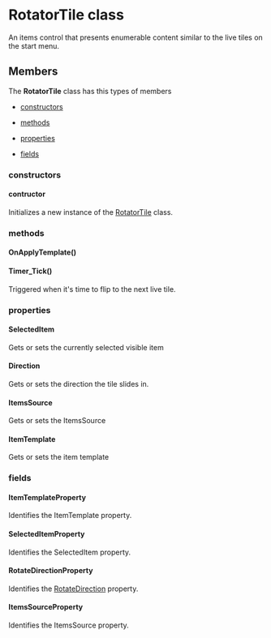 
# RotatorTile class

An items control that presents enumerable content similar to the live tiles on the            start menu.

## Members

The **RotatorTile** class has this types of members

* [constructors](#constructors)

* [methods](#methods)

* [properties](#properties)

* [fields](#fields)

### constructors

#### contructor

Initializes a new instance of the [RotatorTile](Microsoft_Toolkit_Uwp_UI_Controls_RotatorTile.md) class.

### methods

#### OnApplyTemplate()



#### Timer_Tick()

Triggered when it's time to flip to the next live tile.

### properties

#### SelectedItem

Gets or sets the currently selected visible item

#### Direction

Gets or sets the direction the tile slides in.

#### ItemsSource

Gets or sets the ItemsSource

#### ItemTemplate

Gets or sets the item template

### fields

#### ItemTemplateProperty

Identifies the ItemTemplate property.

#### SelectedItemProperty

Identifies the SelectedItem property.

#### RotateDirectionProperty

Identifies the [RotateDirection](Microsoft_Toolkit_Uwp_UI_Controls_RotatorTile_RotateDirection.md) property.

#### ItemsSourceProperty

Identifies the ItemsSource property.
